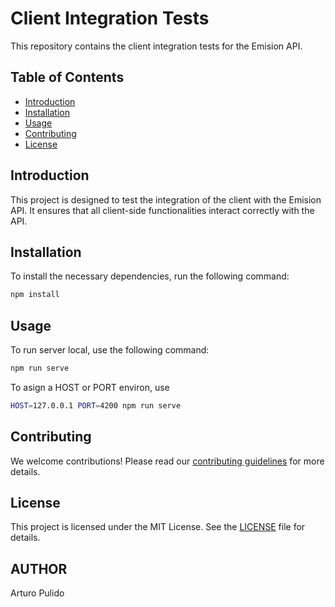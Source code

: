 # Client Integration Tests

This repository contains the client integration tests for the Emision API.

## Table of Contents
- [Introduction](#introduction)
- [Installation](#installation)
- [Usage](#usage)
- [Contributing](#contributing)
- [License](#license)

## Introduction
This project is designed to test the integration of the client with the Emision API. It ensures that all client-side functionalities interact correctly with the API.

## Installation
To install the necessary dependencies, run the following command:
```bash
npm install
```

## Usage
To run server local, use the following command:
```bash
npm run serve
```

To asign a HOST or PORT environ, use
```bash
HOST=127.0.0.1 PORT=4200 npm run serve
```

## Contributing
We welcome contributions! Please read our [contributing guidelines](CONTRIBUTING.md) for more details.

## License
This project is licensed under the MIT License. See the [LICENSE](LICENSE) file for details.

## AUTHOR
Arturo Pulido